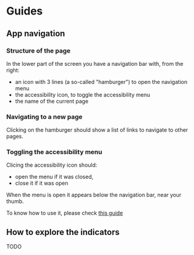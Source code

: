 # Guides

## App navigation

### Structure of the page

In the lower part of the screen you have a navigation bar with, from the right:
- an icon with 3 lines (a so-called "hamburger") to open the navigation menu
- the accessibility icon, to toggle the accessibility menu
- the name of the current page

### Navigating to a new page

Clicking on the hamburger should show a list of links to navigate to other pages.

### Toggling the accessibility menu

Clicing the accessibility icon should:
- open the menu if it was closed,
- close it if it was open

When the menu is open it appears below the navigation bar, near your thumb.

To know how to use it, please check [this guide](/guides/a11ymenu)


## How to explore the indicators

TODO
